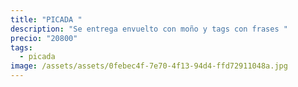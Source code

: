 ```yaml
---
title: "PICADA "
description: "Se entrega envuelto con moño y tags con frases "
precio: "20800"
tags:
  - picada
image: /assets/assets/0febec4f-7e70-4f13-94d4-ffd72911048a.jpg
---
```

